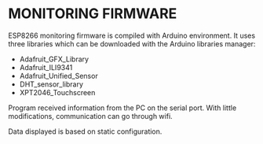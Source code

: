 MONITORING FIRMWARE
==========

ESP8266 monitoring firmware is compiled with Arduino environment. It uses three libraries which can be 
downloaded with the Arduino libraries manager:
 * Adafruit_GFX_Library
 * Adafruit_ILI9341
 * Adafruit_Unified_Sensor
 * DHT_sensor_library
 * XPT2046_Touchscreen
 
Program received information from the PC on the serial port.
With little modifications, communication can go through wifi.

Data displayed is based on static configuration.